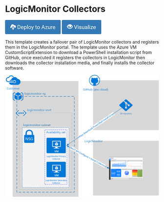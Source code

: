# LogicMonitor Collectors

[![Deploy to Azure](/Images/azure_deploy.png)](https://portal.azure.com/#create/Microsoft.Template/uri/https%3A%2F%2Fraw.githubusercontent.com%2Fans-cloud%2Fazure%2Fmaster%2FLogicMonitor-Collector%2FCreateLMCollector.json)
[![Deploy to Azure](/Images/azure_view.png)](http://armviz.io/#/?load=https%3A%2F%2Fraw.githubusercontent.com%2Fans-cloud%2Fazure%2Fmaster%2FLogicMonitor-Collector%2FCreateLMCollector.json)

This template creates a failover pair of LogicMonitor collectors and registers them in the LogicMonitor portal. The template uses the Azure VM CustomScriptExtension to download a PowerShell installation script from GitHub, once executed it registers the collectors in LogicMonitor then downloads the collector installation media, and finally installs the collector software. 

![Diagram](/LogicMonitor-Collector/CreateLMCollector.png)